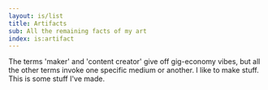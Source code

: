 ```yaml
---
layout: is/list
title: Artifacts
sub: All the remaining facts of my art
index: is:artifact
---
```


The terms 'maker' and 'content creator'
give off gig-economy vibes,
but all the other terms invoke
one specific medium or another.
I like to make stuff. This is some stuff I've made.
